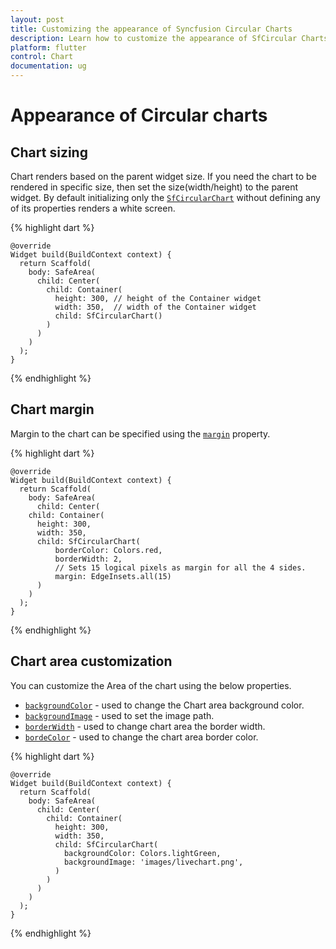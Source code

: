 ```yaml
---
layout: post
title: Customizing the appearance of Syncfusion Circular Charts
description: Learn how to customize the appearance of SfCircular Charts and the customizing properties available in SfCircular charts.
platform: flutter
control: Chart
documentation: ug
---
```


# Appearance of Circular charts

## Chart sizing

Chart renders based on the parent widget size. If you need the chart to be rendered in specific size, then set the size(width/height) to the parent widget. By default initializing only the [`SfCircularChart`](https://pub.dev/documentation/syncfusion_flutter_charts/latest/charts/SfCircularChart-class.html) without defining any of its properties renders a white screen.

{% highlight dart %} 

    @override
    Widget build(BuildContext context) {
      return Scaffold(
        body: SafeArea(
          child: Center(
            child: Container(
              height: 300, // height of the Container widget
              width: 350,  // width of the Container widget
              child: SfCircularChart()
            )
          )
        )
      );
    }

{% endhighlight %}

## Chart margin

Margin to the chart can be specified using the [`margin`](https://pub.dev/documentation/syncfusion_flutter_charts/latest/charts/SfCircularChart/margin.html) property.

{% highlight dart %} 

    @override
    Widget build(BuildContext context) {
      return Scaffold(
        body: SafeArea(
          child: Center(
        child: Container(
          height: 300, 
          width: 350, 
          child: SfCircularChart(
              borderColor: Colors.red,
              borderWidth: 2,
              // Sets 15 logical pixels as margin for all the 4 sides.
              margin: EdgeInsets.all(15)
          )
        )
      );
    }

{% endhighlight %}

## Chart area customization

You can customize the Area of the chart using the below properties.

* [`backgroundColor`](https://pub.dev/documentation/syncfusion_flutter_charts/latest/charts/SfCircularChart/backgroundColor.html) - used to change the Chart area background color.
* [`backgroundImage`](https://pub.dev/documentation/syncfusion_flutter_charts/latest/charts/SfCircularChart/backgroundImage.html) - used to set the image path.
* [`borderWidth`](https://pub.dev/documentation/syncfusion_flutter_charts/latest/charts/CircularSeries/borderWidth.html) - used to change chart area the border width.
* [`bordeColor`](https://pub.dev/documentation/syncfusion_flutter_charts/latest/charts/CircularSeries/bordeColor.html) - used to change the chart area border color.

{% highlight dart %} 

    @override
    Widget build(BuildContext context) {
      return Scaffold(
        body: SafeArea(
          child: Center(
            child: Container(
              height: 300, 
              width: 350, 
              child: SfCircularChart(
                backgroundColor: Colors.lightGreen,
                backgroundImage: 'images/livechart.png',
              )
            )
          )
        )
      );
    }

{% endhighlight %}